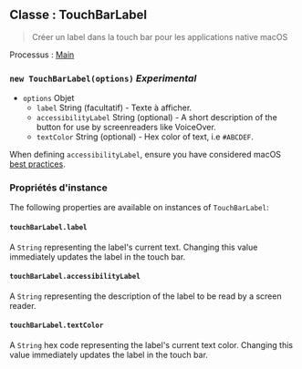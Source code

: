 ## Classe : TouchBarLabel

> Créer un label dans la touch bar pour les applications native macOS

Processus : [Main](../tutorial/application-architecture.md#main-and-renderer-processes)

### `new TouchBarLabel(options)` *Experimental*

* `options` Objet 
  * `label` String (facultatif) - Texte à afficher.
  * `accessibilityLabel` String (optional) - A short description of the button for use by screenreaders like VoiceOver.
  * `textColor` String (optional) - Hex color of text, i.e `#ABCDEF`.

When defining `accessibilityLabel`, ensure you have considered macOS [best practices](https://developer.apple.com/documentation/appkit/nsaccessibilitybutton/1524910-accessibilitylabel?language=objc).

### Propriétés d'instance

The following properties are available on instances of `TouchBarLabel`:

#### `touchBarLabel.label`

A `String` representing the label's current text. Changing this value immediately updates the label in the touch bar.

#### `touchBarLabel.accessibilityLabel`

A `String` representing the description of the label to be read by a screen reader.

#### `touchBarLabel.textColor`

A `String` hex code representing the label's current text color. Changing this value immediately updates the label in the touch bar.